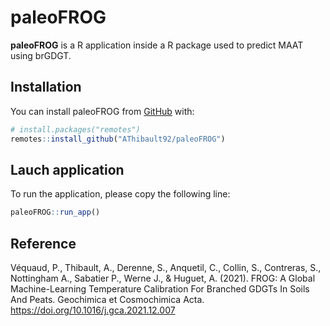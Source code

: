 
<!-- README.md is generated from README.Rmd. Please edit that file -->

# paleoFROG

<!-- badges: start -->
<!-- badges: end -->

**paleoFROG** is a R application inside a R package used to predict MAAT
using brGDGT.

## Installation

You can install paleoFROG from [GitHub](https://github.com/) with:

``` r
# install.packages("remotes")
remotes::install_github("AThibault92/paleoFROG")
```

## Lauch application

To run the application, please copy the following line:

``` r
paleoFROG::run_app()
```

## Reference
Véquaud, P., Thibault, A., Derenne, S., Anquetil, C., Collin, S., Contreras, S., Nottingham A., Sabatier P., Werne J., & Huguet, A. (2021). FROG: A Global Machine-Learning Temperature Calibration For Branched GDGTs In Soils And Peats. Geochimica et Cosmochimica Acta. https://doi.org/10.1016/j.gca.2021.12.007
